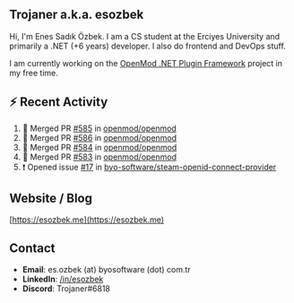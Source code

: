 ##  Trojaner a.k.a. esozbek
Hi, I'm Enes Sadık Özbek. I am a CS student at the Erciyes University and primarily a .NET (+6 years) developer. I also do frontend and DevOps stuff.

I am currently working on the [OpenMod .NET Plugin Framework](https://github.com/openmod/openmod) project in my free time. 

## :zap: Recent Activity

<!--START_SECTION:activity-->
1. 🎉 Merged PR [#585](https://github.com/openmod/openmod/pull/585) in [openmod/openmod](https://github.com/openmod/openmod)
2. 🎉 Merged PR [#586](https://github.com/openmod/openmod/pull/586) in [openmod/openmod](https://github.com/openmod/openmod)
3. 🎉 Merged PR [#584](https://github.com/openmod/openmod/pull/584) in [openmod/openmod](https://github.com/openmod/openmod)
4. 🎉 Merged PR [#583](https://github.com/openmod/openmod/pull/583) in [openmod/openmod](https://github.com/openmod/openmod)
5. ❗️ Opened issue [#17](https://github.com/byo-software/steam-openid-connect-provider/issues/17) in [byo-software/steam-openid-connect-provider](https://github.com/byo-software/steam-openid-connect-provider)
<!--END_SECTION:activity-->

## Website / Blog
[https://esozbek.me](https://esozbek.me)

## Contact
- **Email**: es.ozbek (at) byosoftware (dot) com.tr
- **LinkedIn**: [/in/esozbek](https://linkedin.com/in/esozbek)
- **Discord**: Trojaner#6818
